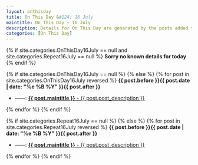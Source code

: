 ```yaml
---
layout: onthisday
title: On This Day &#124; 16 July
maintitle: On This Day — 16 July
description: Details for On This Day are genarated by the posts added to the website so the content is subject to changes/updates over time.
categories: [On This Day]
---
```


{% if site.categories.OnThisDay16July == null and site.categories.Repeat16July == null %}
<strong>Sorry no known details for today</strong>
{% endif %}

{% if site.categories.OnThisDay16July == null %}
{% else %}
{% for post in site.categories.OnThisDay16July reversed %}
<strong>{{ post.before }}{{ post.date | date: "%e %B %Y" }}{{ post.after }}</strong>
<ul>
<li> ——: <a href="{{ post.url }}"><strong>{{ post.maintitle }}</strong> - {{ post.post_description }}</a></li>
</ul>
{% endfor %}
{% endif %}

{% if site.categories.Repeat16July == null %}
{% else %}
{% for post in site.categories.Repeat16July reversed %}
<strong>{{ post.before }}{{ post.date | date: "%e %B %Y" }}{{ post.after }}</strong>
<ul>
<li> ——: <a href="{{ post.url }}"><strong>{{ post.maintitle }}</strong> - {{ post.post_description }}</a></li>
</ul>
{% endfor %}
{% endif %}
